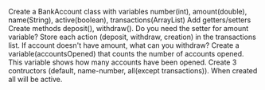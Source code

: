 Create a BankAccount class with variables number(int), amount(double), name(String), active(boolean), transactions(ArrayList<String>)
Add getters/setters
Create methods deposit(), withdraw(). Do you need the setter for amount variable?
Store each action (deposit, withdraw, creation) in the transactions list.
If account doesn't have amount, what can you withdraw?
Create a variable(accountsOpened) that counts the number of accounts opened. This variable shows how many accounts have been opened.
Create 3 contructors (default, name-number, all(except transactions)). When created all will be active.
